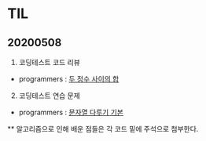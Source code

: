 # TIL
## 20200508

1. 코딩테스트 코드 리뷰
 - programmers : [두 정수 사이의 합](https://github.com/jina95/TIL/blob/master/Algorithm/%EB%91%90%20%EC%A0%95%EC%88%98%20%EC%82%AC%EC%9D%B4%EC%9D%98%20%ED%95%A9.html "두 정수 사이의 합 link")
 
 
2. 코딩테스트 연습 문제
 - programmers : [문자열 다루기 기본](https://github.com/jina95/TIL/blob/master/Algorithm/%EB%AC%B8%EC%9E%90%EC%97%B4%20%EB%8B%A4%EB%A3%A8%EA%B8%B0%20%EA%B8%B0%EB%B3%B8.html "문자열 다루기 기본 link")
 
 ** 알고리즘으로 인해 배운 점들은 각 코드 밑에 주석으로 첨부한다.


